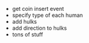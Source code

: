 * get coin insert event
* specify type of each human
* add hulks
* add direction to hulks
* tons of stuff
